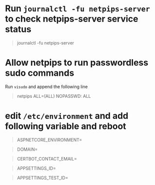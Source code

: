 

# Run `journalctl -fu netpips-server` to check netpips-server service status
> journalctl -fu netpips-server

# Allow netpips to run passwordless sudo commands
Run `visudo` and append the following line
> netpips ALL=(ALL) NOPASSWD: ALL

# edit `/etc/environment` and add following variable and reboot

> ASPNETCORE_ENVIRONMENT=

> DOMAIN=

> CERTBOT_CONTACT_EMAIL=

> APPSETTINGS_ID=

> APPSETTINGS_TEST_ID=

